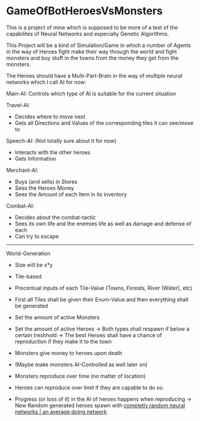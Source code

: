 # GameOfBotHeroesVsMonsters

This is a project of mine which is supposed to be more of a test of the capabilites of Neural Networks and especially Genetic Algorithms.

This Project will be a kind of Simulation/Game in which a number of Agents in the way of Heroes fight make their way through the world and fight monsters and buy stuff in the towns from the money they get from the monsters.

The Heroes should have a Multi-Part-Brain in the way of multiple neural networks which I call AI for now:

Main-AI:
Controls which type of AI is suitable for the current situation

Travel-AI:
- Decides where to move next
- Gets all Directions and Values of the corresponding tiles it can see/move to

Speech-AI: (Not totally sure about it for now)
- Interacts with the other heroes
- Gets Information

Merchant-AI:
- Buys (and sells) in Stores
- Sees the Heroes Money
- Sees the Amount of each Item in its inventory

Combat-AI:
- Decides about the combat-tactic
- Sees its own life and the enemies life as well as damage and defense of each
- Can try to escape

----

World-Generation
- Size will be x*y
- Tile-based
- Procentual inputs of each Tile-Value (Towns, Forests, River (Water), etc)
- First all Tiles shall be given their Enum-Value and then everything shall be generated

- Set the amount of active Monsters
- Set the amount of active Heroes
-> Both types shall respawn if below a certain treshhold
-> The best Heroes shall have a chance of reproduction if they make it to the town

- Monsters give money to heroes upon death
- (Maybe make monsters AI-Controlled as well later on)

- Monsters reproduce over time (no matter of location)
- Heroes can reproduce over limit if they are capable to do so.

- Progress (or loss of it) in the AI of heroes happens when reproducing
-> New Random generated heroes spawn with [completly random neural networks | an average doing network](?)


